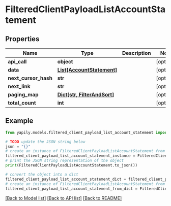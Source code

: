 # FilteredClientPayloadListAccountStatement


## Properties

Name | Type | Description | Notes
------------ | ------------- | ------------- | -------------
**api_call** | **object** |  | [optional] 
**data** | [**List[AccountStatement]**](AccountStatement.md) |  | [optional] 
**next_cursor_hash** | **str** |  | [optional] 
**next_link** | **str** |  | [optional] 
**paging_map** | [**Dict[str, FilterAndSort]**](FilterAndSort.md) |  | [optional] 
**total_count** | **int** |  | [optional] 

## Example

```python
from yapily.models.filtered_client_payload_list_account_statement import FilteredClientPayloadListAccountStatement

# TODO update the JSON string below
json = "{}"
# create an instance of FilteredClientPayloadListAccountStatement from a JSON string
filtered_client_payload_list_account_statement_instance = FilteredClientPayloadListAccountStatement.from_json(json)
# print the JSON string representation of the object
print(FilteredClientPayloadListAccountStatement.to_json())

# convert the object into a dict
filtered_client_payload_list_account_statement_dict = filtered_client_payload_list_account_statement_instance.to_dict()
# create an instance of FilteredClientPayloadListAccountStatement from a dict
filtered_client_payload_list_account_statement_from_dict = FilteredClientPayloadListAccountStatement.from_dict(filtered_client_payload_list_account_statement_dict)
```
[[Back to Model list]](../README.md#documentation-for-models) [[Back to API list]](../README.md#documentation-for-api-endpoints) [[Back to README]](../README.md)


